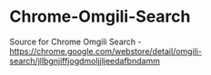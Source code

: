 # Chrome-Omgili-Search
Source for Chrome Omgili Search - https://chrome.google.com/webstore/detail/omgili-search/jllbgnjiffjogdmoljjljeedafbndamm
